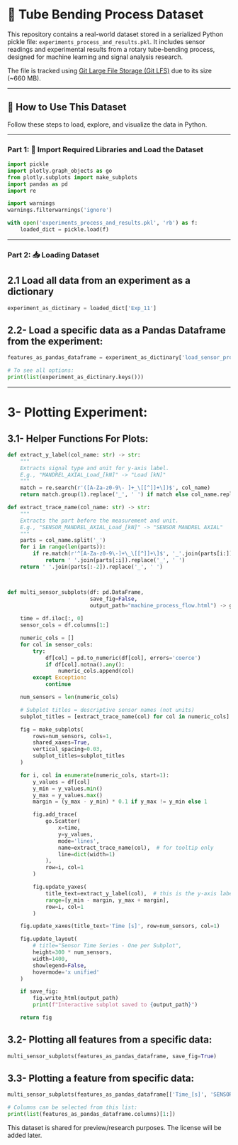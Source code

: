 # 📁 Tube Bending Process Dataset

This repository contains a real-world dataset stored in a serialized Python pickle file: `experiments_process_and_results.pkl`. It includes sensor readings and experimental results from a rotary tube-bending process, designed for machine learning and signal analysis research.


The file is tracked using [Git Large File Storage (Git LFS)](https://git-lfs.com/) due to its size (~660 MB).

---

## 🧪 How to Use This Dataset

Follow these steps to load, explore, and visualize the data in Python.

---

### Part 1: 🧰 Import Required Libraries and Load the Dataset

```python
import pickle
import plotly.graph_objects as go
from plotly.subplots import make_subplots
import pandas as pd
import re

import warnings
warnings.filterwarnings('ignore')

with open('experiments_process_and_results.pkl', 'rb') as f:
    loaded_dict = pickle.load(f)
 ```

---

### Part 2: 📥 Loading Dataset
## 2.1 Load all data from an experiment as a dictionary

```python
experiment_as_dictinary = loaded_dict['Exp_11']
 ```
## 2.2- Load a specific data as a Pandas Dataframe from the experiment:
```python
features_as_pandas_dataframe = experiment_as_dictinary['load_sensor_process']

# To see all options:
print(list(experiment_as_dictinary.keys()))
```

---
# 3- Plotting Experiment:
## 3.1- Helper Functions For Plots:

```python
def extract_y_label(col_name: str) -> str:
    """
    Extracts signal type and unit for y-axis label.
    E.g., "MANDREL_AXIAL_Load_[kN]" -> "Load [kN]"
    """
    match = re.search(r'([A-Za-z0-9\- ]+_\[[^]]+\])$', col_name)
    return match.group(1).replace('_', ' ') if match else col_name.replace('_', ' ')

def extract_trace_name(col_name: str) -> str:
    """
    Extracts the part before the measurement and unit.
    E.g., "SENSOR_MANDREL_AXIAL_Load_[kN]" -> "SENSOR MANDREL AXIAL"
    """
    parts = col_name.split('_')
    for i in range(len(parts)):
        if re.match(r'^[A-Za-z0-9\-]+\_\[[^]]+\]$', '_'.join(parts[i:])):
            return ' '.join(parts[:i]).replace('_', ' ')
    return ' '.join(parts[:-2]).replace('_', ' ')



def multi_sensor_subplots(df: pd.DataFrame, 
                          save_fig=False, 
                          output_path="machine_process_flow.html") -> go.Figure:  
    
    time = df.iloc[:, 0]
    sensor_cols = df.columns[1:]

    numeric_cols = []
    for col in sensor_cols:
        try:
            df[col] = pd.to_numeric(df[col], errors='coerce')
            if df[col].notna().any():
                numeric_cols.append(col)
        except Exception:
            continue

    num_sensors = len(numeric_cols)

    # Subplot titles = descriptive sensor names (not units)
    subplot_titles = [extract_trace_name(col) for col in numeric_cols]

    fig = make_subplots(
        rows=num_sensors, cols=1,
        shared_xaxes=True,
        vertical_spacing=0.03,
        subplot_titles=subplot_titles
    )

    for i, col in enumerate(numeric_cols, start=1):
        y_values = df[col]
        y_min = y_values.min()
        y_max = y_values.max()
        margin = (y_max - y_min) * 0.1 if y_max != y_min else 1

        fig.add_trace(
            go.Scatter(
                x=time,
                y=y_values,
                mode='lines',
                name=extract_trace_name(col),  # for tooltip only
                line=dict(width=1)
            ),
            row=i, col=1
        )

        fig.update_yaxes(
            title_text=extract_y_label(col),  # this is the y-axis label on left
            range=[y_min - margin, y_max + margin],
            row=i, col=1
        )

    fig.update_xaxes(title_text='Time [s]', row=num_sensors, col=1)

    fig.update_layout(
        # title="Sensor Time Series - One per Subplot",
        height=300 * num_sensors,
        width=1400,
        showlegend=False,
        hovermode='x unified'
    )

    if save_fig:
        fig.write_html(output_path)
        print(f"Interactive subplot saved to {output_path}")

    return fig
```

## 3.2- Plotting all features from a specific data:
```python
multi_sensor_subplots(features_as_pandas_dataframe, save_fig=True)
```

## 3.3- Plotting a feature from specific data:
```python
multi_sensor_subplots(features_as_pandas_dataframe[['Time_[s]', 'SENSOR_MANDREL_AXIAL_Load_[kN]']], save_fig=True)

# Columns can be selected from this list:
print(list(features_as_pandas_dataframe.columns)[1:])
```



This dataset is shared for preview/research purposes. The license will be added later.
